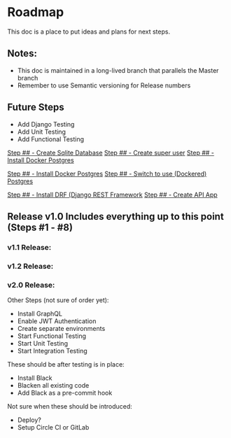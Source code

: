 # Roadmap

This doc is a place to put ideas and plans for next steps.

## Notes:
  * This doc is maintained in a long-lived branch that
      parallels the Master branch
  * Remember to use Semantic versioning for Release numbers

## Future Steps

  - Add Django Testing
  - Add Unit Testing
  - Add Functional Testing

  [Step ## - Create Sqlite Database](./step##_create_sqlite_database.md)
  [Step ## - Create super user](./step##_create_super_user.md)
  [Step ## - Install Docker Postgres](./step##_install_docker_postgres.md)

  [Step ## - Install Docker Postgres](./step##_install_docker_postgres.md)
  [Step ## - Switch to use (Dockered) Postgres](./step##_switch_to_use_dockered_postgres.md)

  [Step ## - Install DRF (Django REST Framework](./step##_install_django_rest_framework.md)
  [Step ## - Create API App](./step##_create_api_app.md)


## **Release v1.0** Includes everything up to this point (Steps #1 - #8)
### v1.1 Release:
### v1.2 Release:
### v2.0 Release:

Other Steps (not sure of order yet):
  - Install GraphQL
  - Enable JWT Authentication
  - Create separate environments
  - Start Functional Testing
  - Start Unit Testing
  - Start Integration Testing

These should be after testing is in place:
  - Install Black
  - Blacken all existing code
  - Add Black as a pre-commit hook

Not sure when these should be introduced:
  - Deploy?
  - Setup Circle CI or GitLab
